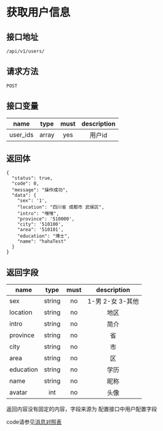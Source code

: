 # 获取用户信息

## 接口地址

```/api/v1/users/```

## 请求方法

```POST ```

## 接口变量
| name     | type     | must     | description |
|----------|:--------:|:--------:|:--------:|
| user_ids     | array    | yes      | 用户id   |

## 返回体

```json5
{
  "status": true,
  "code": 0,
  "message": "操作成功",
  "data": {
    "sex": '1',
    "location": "四川省 成都市 武侯区",
    "intro": "嘿嘿",
    "province": '510000',
    "city": '510100',
    "area": '510101',
    "education": "博士",
    "name": "hahaTest"
  }
}
```

## 返回字段

| name      | type     | must     | description |
|-----------|:--------:|:--------:|:--------:|
|sex        | string   | no       | 1-男 2-女 3-其他 |
|location   | string   | no       | 地区 |
|intro   |string    | no     |简介|
|province   |string    | no     |省|
|city   |string    | no     |市|
|area   |string    | no     |区|
|education   |string    | no     |学历|
|name   |string    | no     |昵称|
|avatar |int    | no     |头像|

返回内容没有固定的内容，字段来源为 配置接口中用户配置字段

code请参见[消息对照表](消息对照表.md)
